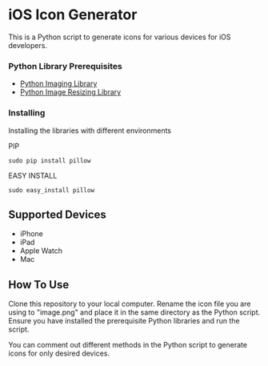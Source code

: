 # iOS Icon Generator

This is a Python script to generate icons for various devices for iOS developers.

### Python Library Prerequisites

* [Python Imaging Library](https://pillow.readthedocs.io/)
* [Python Image Resizing Library](https://pypi.org/project/python-resize-image)

### Installing

Installing the libraries with different environments

PIP

```
sudo pip install pillow
```

EASY INSTALL

```
sudo easy_install pillow
```

## Supported Devices

* iPhone
* iPad
* Apple Watch
* Mac

## How To Use

Clone this repository to your local computer. Rename the icon file you are using to "image.png" and place it in the same directory as the Python script. Ensure you have installed the prerequisite Python libraries and run the script. 

You can comment out different methods in the Python script to generate icons for only desired devices.
